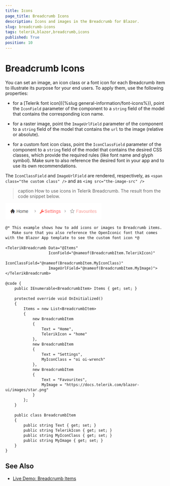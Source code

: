```yaml
---
title: Icons
page_title: Breadcrumb Icons
description: Icons and images in the Breadcrumb for Blazor.
slug: breadcrumb-icons
tags: telerik,blazor,breadcrumb,icons
published: True
position: 10
---
```


# Breadcrumb Icons

You can set an image, an icon class or a font icon for each Breadcrumb item to illustrate its purpose for your end users. To apply them, use the following properties:

* for a [Telerik font icon]({%slug general-information/font-icons%}), point the `IconField` parameter of the component to a `string` field of the model that contains the corresponding icon name.

* for a raster image, point the `ImageUrlField` parameter of the component to a `string` field of the model that contains the `url` to the image (relative or absolute).

* for a custom font icon class, point the `IconClassField` parameter of the component to a `string` field of the model that contains the desired CSS classes, which provide the required rules (like font name and glyph symbol). Make sure to also reference the desired font in your app and to use its own recommendations.

The `IconClassField` and `ImageUrlField` are rendered, respectively, as `<span class="the custom class" />` and as `<img src="the-image-src" />`

>caption How to use icons in Telerik Breadcrumb. The result from the code snippet below.

![Breadcrumb Icons](images/breadcrumb-icons-example.png)

````CSHTML
@* This example shows how to add icons or images to Breadcrumb items. 
   Make sure that you also reference the OpenIconic font that comes with the Blazor App template to see the custom font icon *@

<TelerikBreadcrumb Data="@Items"
                   IconField="@nameof(BreadcrumbItem.TelerikIcon)"
                   IconClassField="@nameof(BreadcrumbItem.MyIconClass)"
                   ImageUrlField="@nameof(BreadcrumbItem.MyImage)">
</TelerikBreadcrumb>

@code {
    public IEnumerable<BreadcrumbItem> Items { get; set; }

    protected override void OnInitialized()
    {
        Items = new List<BreadcrumbItem>
        {
            new BreadcrumbItem
            {
                Text = "Home",
                TelerikIcon = "home"
            },
            new BreadcrumbItem
            {
                Text = "Settings",
                MyIconClass = "oi oi-wrench"
            },
            new BreadcrumbItem
            {
                Text = "Favourites",
                MyImage = "https://docs.telerik.com/blazor-ui/images/star.png"
            }
        };
    }

    public class BreadcrumbItem
    {
        public string Text { get; set; }
        public string TelerikIcon { get; set; }
        public string MyIconClass { get; set; }
        public string MyImage { get; set; }
    }
}
````


## See Also

  * [Live Demo: Breadcrumb Items](https://demos.telerik.com/blazor-ui/breadcrumb/items)
